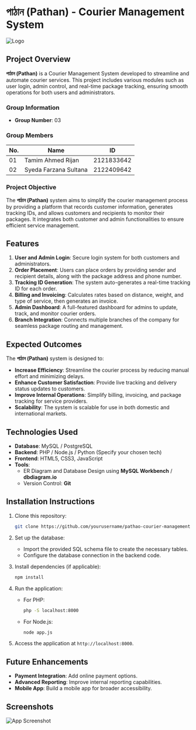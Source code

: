 # পাঠান (Pathan) - Courier Management System
![Logo](https://i.postimg.cc/vBYgpyby/final.png)

## Project Overview

**পাঠান (Pathan)** is a Courier Management System developed to streamline and automate courier services. This project includes various modules such as user login, admin control, and real-time package tracking, ensuring smooth operations for both users and administrators.

### Group Information
- **Group Number**: 03

### Group Members
| No. | Name                    | ID          |
| --- | ----------------------- | ----------- |
| 01  | Tamim Ahmed Rijan        | 2121833642  |
| 02  | Syeda Farzana Sultana    | 2122409642  |

### Project Objective

The **পাঠান (Pathan)** system aims to simplify the courier management process by providing a platform that records customer information, generates tracking IDs, and allows customers and recipients to monitor their packages. It integrates both customer and admin functionalities to ensure efficient service management.

## Features

1. **User and Admin Login**: Secure login system for both customers and administrators.
2. **Order Placement**: Users can place orders by providing sender and recipient details, along with the package address and phone number.
3. **Tracking ID Generation**: The system auto-generates a real-time tracking ID for each order.
4. **Billing and Invoicing**: Calculates rates based on distance, weight, and type of service, then generates an invoice.
5. **Admin Dashboard**: A full-featured dashboard for admins to update, track, and monitor courier orders.
6. **Branch Integration**: Connects multiple branches of the company for seamless package routing and management.

## Expected Outcomes

The **পাঠান (Pathan)** system is designed to:
- **Increase Efficiency**: Streamline the courier process by reducing manual effort and minimizing delays.
- **Enhance Customer Satisfaction**: Provide live tracking and delivery status updates to customers.
- **Improve Internal Operations**: Simplify billing, invoicing, and package tracking for service providers.
- **Scalability**: The system is scalable for use in both domestic and international markets.

## Technologies Used

- **Database**: MySQL / PostgreSQL
- **Backend**: PHP / Node.js / Python (Specify your chosen tech)
- **Frontend**: HTML5, CSS3, JavaScript
- **Tools**: 
  - ER Diagram and Database Design using **MySQL Workbench** / **dbdiagram.io**
  - Version Control: **Git**

## Installation Instructions

1. Clone this repository:
    ```bash
    git clone https://github.com/yourusername/pathao-courier-management.git
    ```

2. Set up the database:
    - Import the provided SQL schema file to create the necessary tables.
    - Configure the database connection in the backend code.

3. Install dependencies (if applicable):
    ```bash
    npm install
    ```

4. Run the application:
    - For PHP:
      ```bash
      php -S localhost:8000
      ```
    - For Node.js:
      ```bash
      node app.js
      ```

5. Access the application at `http://localhost:8000`.

## Future Enhancements

- **Payment Integration**: Add online payment options.
- **Advanced Reporting**: Improve internal reporting capabilities.
- **Mobile App**: Build a mobile app for broader accessibility.
## Screenshots
![App Screenshot](https://i.postimg.cc/Wzjv9pvm/Screenshot-1158.png)
